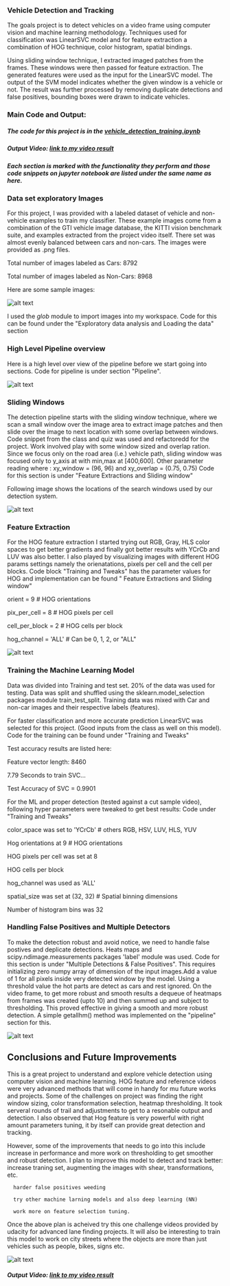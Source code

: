 ### Vehicle Detection and Tracking

The goals project is to detect vehicles on a video frame using computer vision and machine learning methodology. Techniques used for classification was LinearSVC model and for feature extraction a combination of HOG technique, color histogram, spatial bindings.

Using sliding window technique, I extracted imaged patches from the frames. These windows were then passed for feature extraction. The generated features were used as the input for the LinearSVC model. The output of the SVM model indicates whether the given window is a vehicle or not. The result was further processed by removing duplicate detections and false positives, bounding boxes were drawn to indicate vehicles.

### Main Code and Output:

##### The code for this project is in the [vehicle_detection_training.ipynb](./vehicle_detection_training.ipynb)
##### Output Video:  [link to my video result](./vehicle_detection.mp4)
##### Each section is marked with the functionality they perform and those code snippets on jupyter notebook are listed under the same name as here.

### Data set exploratory Images

For this project, I was provided with a labeled dataset of vehicle and non-vehicle examples to train my classifier. These example images come from a combination of the GTI vehicle image database, the KITTI vision benchmark suite, and examples extracted from the project video itself. There set was almost evenly balanced between cars and non-cars. The images were provided as .png files.

Total number of images labeled as Cars: 8792

Total number of images labeled as Non-Cars: 8968

Here are some sample images:

![alt text](output_images/datasetsample.png "Data Set Samples")

I used the _glob_ module to import images into my workspace. Code for this can be found under the &quot;Exploratory data analysis and Loading the data&quot; section

### High Level Pipeline overview
Here is a high level over view of the pipeline before we start going into sections. Code for pipeline is under section "Pipeline".

![alt text](output_images/pipline.PNG "Pipeline")


### Sliding Windows

The  detection pipeline starts with the sliding window technique, where we scan a small window over the image area to extract image patches and then slide over the image to next location with some overlap between windows. Code snippet from the class and quiz was used and refactoredd for the project. Work involved play with some window sized and overlap ration.
Since we focus only on the road area (i.e.) vehicle path, sliding window was focused only to y\_axis at with min,max at [400,600].
Other parameter reading where : xy\_window = (96, 96) and xy\_overlap = (0.75, 0.75)
Code for this section is under "Feature Extractions and Sliding window"

Following image shows the locations of the search windows used by our detection system.

![alt text](output_images/windowsearch.png "Window Search")


### **Feature Extraction**

For the HOG feature extraction I started trying out RGB, Gray, HLS color spaces to get better gradients and finally got better results with YCrCb and LUV was also better. I also played by visualizing images with different HOG params settings namely the orienatations, pixels per cell and the cell per blocks. Code block &quot;Training and Tweaks&quot; has the parameter values for HOG and implementation can be found &quot; Feature Extractions and Sliding window&quot;

orient = 9  # HOG orientations

pix\_per\_cell = 8 # HOG pixels per cell

cell\_per\_block = 2 # HOG cells per block

hog\_channel = &#39;ALL&#39; # Can be 0, 1, 2, or &quot;ALL&quot;

![alt text](output_images/hog_images.png "Hog data Samples")

### Training the Machine Learning Model

Data was divided into Training and test set. 20% of the data was used for testing. Data was split and shuffled using the sklearn.model\_selection packages module train\_test\_split. Training data was mixed with Car and non-car images and their respective labels (features). 

For faster classification and more accurate prediction LinearSVC was selected for this project. (Good inputs from the class as well on this model). Code for the training can be found under &quot;Training and Tweaks&quot;

Test accuracy results are listed here:

Feature vector length: 8460

7.79 Seconds to train SVC...

Test Accuracy of SVC =  0.9901

For the ML and proper detection (tested against a cut sample video), following hyper parameters were tweaked to get best results: Code under &quot;Training and Tweaks&quot;

color\_space was set to &#39;YCrCb&#39; # others RGB, HSV, LUV, HLS, YUV

Hog orientations at 9  # HOG orientations

HOG pixels per cell was set at 8

HOG cells per block

hog\_channel was used as  &#39;ALL&#39;

spatial\_size was set at (32, 32) # Spatial binning dimensions

Number of histogram bins was 32

### Handling False Positives and Multiple Detectors

To make the detection robust and avoid notice, we need to handle false postives and deplicate detections. Heats maps and scipy.ndimage.measurements packages 'label' module was used. Code for this section is under "Multiple Detections & False Positives".
This requires initializing zero numpy array of dimension of the input images.Add a value of 1 for all pixels inside very detected window by the model. 
Using a threshold value the hot parts are detect as cars and rest ignored. On the video frame, to get more robust and smooth results a dequeue of heatmaps from frames was created (upto 10) and then summed up and subject to thresholding. This proved effective in giving a smooth and more robust detection. A simple getallhm() method was implemented on the "pipeline" section for this.

![alt text](output_images/imageheatmap.png "hot maps") 

## Conclusions and Future Improvements

This is a great project to understand and explore vehicle detection using computer vision and machine learning. HOG feature and reference videos were very advanced methods that will come in handy for mu future works and projects. Some of the challenges on project was finding the right window sizing, color transformation selection, heatmap thresholding. It took serveral rounds of trail and adjustments to get to a resonable output and detection. I also observed that Hog feature is very powerful with right amount parameters tuning, it by itself can provide great detection and tracking. 

However, some of the improvements that needs to go into this include increase in performance and more work on thresholding to get smoother and robust detection. I plan to improve this model to detect and track better:
      increase traning set, augmenting the images with shear, transformations, etc. 

      harder false positives weeding
      
      try other machine larning models and also deep learning (NN)
      
      work more on feature selection tuning.

Once the above plan is acheived try this one challenge videos provided by udacity for advanced lane finding projects. It will also be interesting to train this model to work on city streets where the objects are more than just vehicles such as people, bikes, signs etc.

![alt text](output_images/finalout.PNG "Final Result")

##### Output Video:  [link to my video result](./vehicle_detection.mp4)

